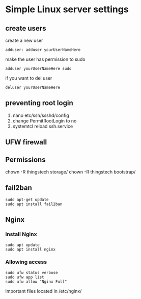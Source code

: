 <a name="#Linux"></a>
# Simple Linux server settings

## create users
create a new user
```
adduser: adduser yourUserNameHere
```
make the user has permission to sudo
```
adduser yourUserNameHere sudo
```

if you want to del user
```
deluser yourUserNameHere
```

## preventing root login
1. nano etc/ssh/ssshd/config
2. change PermitRootLogin to no
3. systemtcl reload ssh.service

## UFW firewall


## Permissions
chown -R thingstech storage/
chown -R thingstech bootstrap/

## fail2ban
```
sudo apt-get update
sudo apt install fail2ban
```

## Nginx
### Install Nginx
```
sudo apt update
sudo apt install nginx
```

### Allowing access
```
sudo ufw status verbose
sudo ufw app list
sudo ufw allow "Nginx Full"
```

Important files located in /etc/nginx/
